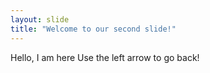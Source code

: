 ```yaml
---
layout: slide
title: "Welcome to our second slide!"
---
```

Hello, I am here
Use the left arrow to go back!
